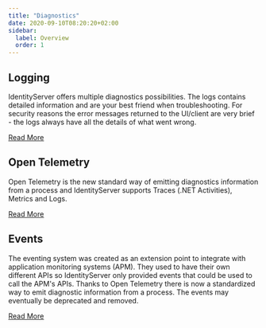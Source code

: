 ```yaml
---
title: "Diagnostics"
date: 2020-09-10T08:20:20+02:00
sidebar:
  label: Overview
  order: 1
---
```


## Logging

IdentityServer offers multiple diagnostics possibilities. The logs contains detailed information and
are your best friend when troubleshooting. For security reasons the error messages returned
to the UI/client are very brief - the logs always have all the details of what went wrong.

[Read More](/identityserver/v7/diagnostics/logging)

## Open Telemetry

Open Telemetry is the new standard way of emitting diagnostics information from a process and
IdentityServer supports Traces (.NET Activities), Metrics and Logs.

[Read More](/identityserver/v7/diagnostics/otel)

## Events

The eventing system was created as an extension point to integrate with application monitoring
systems (APM). They used to have their own different APIs so IdentityServer only provided events
that could be used to call the APM's APIs. Thanks to Open Telemetry there is now a standardized
way to emit diagnostic information from a process. The events may eventually be deprecated and removed.

[Read More](/identityserver/v7/diagnostics/events)